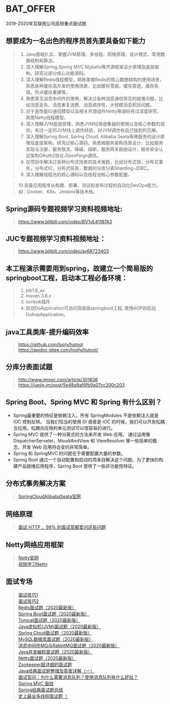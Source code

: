 # BAT_OFFER
2019-2020年互联网公司高频重点面试题

## 想要成为一名出色的程序员首先要具备如下能力
> 1. Java基础扎实、掌握JVM原理、多线程、网络原理、设计模式、常用数据结构和算法。
> 2. 深入理解Spring,Spring MVC Mybatis等开源框架设计原理及底层架构，研究过部分核心功能源码。
> 3. 深入理解Redis线程模型，熟练掌握Redis的核心数据结构的使用场景，熟悉各种缓存高并发的使用场景，比如缓存雪崩，缓存穿透，缓存失效，热点缓存重建等。
> 4. 熟悉常见消息中间件的使用，解决过各种消息通信常见的疑难问题，比如消息丢失、消息重复消费、消息顺序性、大规模消息积压问题。
> 5. 对于高性能IO通信模型以及相关开源组件Netty等源码有过深度研究，熟悉Netty线程模型。 
> 6. 深入理解JVM底层原理，熟悉JVM垃圾收集器的使用以及核心参数的调优，有过一定的JVM线上调优经验，对JVM调优有自己独到的见解。
> 7. 深入理解Spring Boot, Spring Cloud, Alibaba Seata等微服务的设计原理及底层架构，研究过核心源码，熟悉微服务架构场景设计，比如服务发现与注册，服务限流、降级、熔断，服务网关路由设计，服务安全认证架构OAuth2协议,OpenFeign通信。
> 8. 在项目中解决过各种分布式场景的技术难题，比如分布式锁，分布式事务，分布式ID，分布式任务，数据的分库分表Sharding-JDBC。
> 9. 深入理解线程池的核心源码以及线程池核心参数配置。     

> 10.具备应用程序从构建、部署、测试和发布过程的自动化DevOps能力，如：Docker、K8s、Jenkins等技术栈。

## Spring源码专题视频学习资料视频地址: 
> https://www.bilibili.com/video/BV1yE41187A3

## JUC专题视频学习资料视频地址：
> https://www.bilibili.com/video/av68723403

## 本工程演示需要用到spring，故建立一个简易版的springboot工程，启动本工程必备环境：
>  1. jdk1.8_xx
>  2. maven 3.6.x
>  3. lombok插件
>  4. 启动DoApplication可访问简易版springboot工程, 使用AOP则启动DoAopApplication。

## java工具类库-提升编码效率
>https://github.com/looly/hutool  
https://apidoc.gitee.com/loolly/hutool/

## 分库分表面试题
>http://www.imooc.com/article/301836  
https://juejin.im/post/5e48a9af6fb9a07cc200c203

## Spring Boot、Spring MVC 和 Spring 有什么区别？
* Spring最重要的特征是依赖注入。所有 SpringModules 不是依赖注入就是 IOC 控制反转。
当我们恰当的使用 DI 或者是 IOC 的时候，我们可以开发松耦合应用。松耦合应用的单元测试可以很容易的进行。
* Spring MVC 提供了一种分离式的方法来开发 Web 应用。
通过运用像 DispatcherServelet，MoudlAndView 和 ViewResolver 等一些简单的概念，开发 Web 应用将会变的非常简单。
* Spring 和 SpringMVC 的问题在于需要配置大量的参数。
* Spring Boot 通过一个自动配置和启动的项来目解决这个问题。为了更快的构建产品就绪应用程序，Spring Boot 提供了一些非功能性特征。

## 分布式事务解决方案
>[SpringCloudAlibabaSeata官网](https://seata.io/zh-cn)    

## 网络原理
>[面试 HTTP ，99% 的面试官都爱问这些问题](https://mp.weixin.qq.com/s/F_wrb6g1jnC_g903EHlS-w)

## Netty网络应用框架
>[Netty官网](https://netty.io)     
>[视频学习Netty](https://www.bilibili.com/video/BV17t41137su?p=2)  

## 面试专场
>[面试技巧1](https://mp.weixin.qq.com/s/_LIPtYukiysDnsLc1erBhw)    
[面试技巧2](https://www.cnblogs.com/JavaArchitect/p/12298114.html)    
[Redis面试题（2020最新版）](https://mp.weixin.qq.com/s?__biz=MzUxNDA1NDI3OA==&mid=2247486246&idx=1&sn=c9c670ce5d4e17d156bcc9e309efde98&chksm=f94a8acfce3d03d97a6dce52a86d9898dcfd8c25309e6121fa4b2aa6a9c4c8079c29e4099a70&scene=21#wechat_redirect)  
[Spring Boot面试题（2020最新版）](https://mp.weixin.qq.com/s?__biz=MzUxNDA1NDI3OA==&mid=2247486357&idx=1&sn=126e2f979906e823aad46c93d310d820&chksm=f94a8a7cce3d036af7e805eab62bc323581a02c13e4ed8a87b91b1324f3791fc08a0e81fd312&scene=21#wechat_redirect)  
[Tomcat面试题（2020最新版）](https://mp.weixin.qq.com/s?__biz=MzUxNDA1NDI3OA==&mid=2247486250&idx=1&sn=7de9aebd26dd06b5e27390f8cd5652b9&chksm=f94a8ac3ce3d03d5759d865d84052b675f9360b11369d4f44e63e815b6160e6d2ccd279464f0&scene=21#wechat_redirect)  
[Java虚拟机(JVM)面试题（2020最新版）](https://mp.weixin.qq.com/s?__biz=MzUxNDA1NDI3OA==&mid=2247486273&idx=1&sn=3bc11083a43590fa3cc3d1ad8361cbfc&chksm=f94a8aa8ce3d03be8b3454f1f06ebe505d829c0845b6bc25a8a98ae544e2696a1986372ea06d&scene=21#wechat_redirect)  
[Spring Cloud面试题（2020最新版）](https://mp.weixin.qq.com/s?__biz=MzUxNDA1NDI3OA==&mid=2247486233&idx=1&sn=f1b4fa8bc476e44ee86827157c32120c&chksm=f94a8af0ce3d03e689ed25cc7cb55aa2ba0cc7bcfb2bcd148fa347c5849744842cf344d2f89c&scene=21#wechat_redirect)  
[MySQL数据库面试题（2020最新版）](https://mp.weixin.qq.com/s?__biz=MzUxNDA1NDI3OA==&mid=2247486347&idx=1&sn=dcf2ac7b71f984abac1d0e717b82b1e5&chksm=f94a8a62ce3d03741fcdb61d3c62bf5f80911e8de6faf2ab1efcb2d7c6ddd64dbde65cdced88&scene=21#wechat_redirect)  
[消息中间件MQ与RabbitMQ面试题（2020最新版）](https://mp.weixin.qq.com/s?__biz=MzUxNDA1NDI3OA==&mid=2247486238&idx=1&sn=36f69624d21ffa6ef4815faabafbe9af&chksm=f94a8af7ce3d03e1bf469aaf880e0dc55a5b4989657efc0b13fd9533875bd29ccbfdff703eec&scene=21#wechat_redirect)   
[Java并发编程面试题（2020最新版）](https://mp.weixin.qq.com/s?__biz=MzUxNDA1NDI3OA==&mid=2247486353&idx=1&sn=5513d8c3e2821d35c553ab7c545102e4&chksm=f94a8a78ce3d036e2669429eb1c76e14db63a60d9f8179cde57d1d7690e903325f30a212b18b&scene=21#wechat_redirect)   
[Netty面试题（2020最新版）](https://mp.weixin.qq.com/s?__biz=MzUxNDA1NDI3OA==&mid=2247486254&idx=1&sn=83de4bdf603c7d68a861914b1e42ca54&chksm=f94a8ac7ce3d03d11f1009268875b6f93120e07ec18be97eb4ed64dd45a355c77541c0dd0223&scene=21#wechat_redirect)   
[Zookeeper超详细的面试题](https://mp.weixin.qq.com/s?__biz=MzUxNDA1NDI3OA==&mid=2247486207&idx=1&sn=7cf36dabd34c38db80b10f3b2682bb12&chksm=f94a8b16ce3d0200a8c10666b1f4ef05db230f7860087a24170b168f2c0960cb078b8744d574&scene=21#wechat_redirect)   
[Java经典面试题整理及答案详解（一）](https://mp.weixin.qq.com/s?__biz=MzUxNDA1NDI3OA==&mid=2247486222&idx=1&sn=fede2c994146afc17314df8e9699ee98&chksm=f94a8ae7ce3d03f1faecafa0a6d5b481997a29a91496bd8ca54fa9afd88f5c7117636ac506a6&scene=21#wechat_redirect)  
[面试官问：为什么需要消息队列？使用消息队列有什么好处？](https://mp.weixin.qq.com/s?__biz=MzUxNDA1NDI3OA==&mid=2247486211&idx=1&sn=28b470281c083d7453f08b1c3377b83f&chksm=f94a8aeace3d03fcf3ffefa2eca67ff4b4f9cd426b7b4ba547c03863b7b0712e1f20896abfd0&scene=21#wechat_redirect)  
[Spring MVC 面经](https://mp.weixin.qq.com/s?__biz=MzUxNDA1NDI3OA==&mid=2247486171&idx=1&sn=57c3feef86b0c7d5d049032c82eb2ed5&chksm=f94a8b32ce3d02248d797fa781fab04a8baa4d881415bfd88088f650cdb7b24204142ccf0154&scene=21#wechat_redirect)   
[Spring经典面试题总结](https://mp.weixin.qq.com/s?__biz=MzUxNDA1NDI3OA==&mid=2247486096&idx=1&sn=8a471403c996fb61b05bd631970d2e1b&chksm=f94a8b79ce3d026f881d382996db1a6875c1b6895dd12129c9091e690612c14611a56e69518b&scene=21#wechat_redirect)   
[史上最全多线程面试题 ！](https://mp.weixin.qq.com/s?__biz=MzUxNDA1NDI3OA==&mid=2247486083&idx=1&sn=b431e6e522fe202279b24ae80ddfdcff&chksm=f94a8b6ace3d027c5a5b21c7bce84ef879307f0e30f4b6398a3936b2e64f48fd569ed17b05ff&scene=21#wechat_redirect)  

